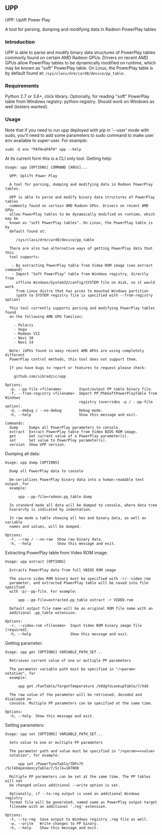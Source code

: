 ## UPP

UPP: Uplift Power Play

A tool for parsing, dumping and modifying data in Radeon PowerPlay tables

### Introduction

UPP is able to parse and modify binary data structures of PowerPlay tables
commonly found on certain AMD Radeon GPUs. Drivers on recent AMD GPUs
allow PowerPlay tables to be dynamically modified on runtime, which may be
known as "soft" PowerPlay table. On Linux, the PowerPlay table is by default
found at: `/sys/class/drm/card0/device/pp_table`.

### Requirements

Python 2.7 or 3.6+, click library. Optionally, for reading "soft" PowerPlay
table from Windows registry: python-registry. Should work on Windows as well
(testers wanted).

### Usage

Note that if you need to run upp deployed with pip in '--user' mode with sudo,
you'll need to add some parameters to sudo command to make user env available
to super-user. For example:

    sudo -E env "PATH=$PATH" upp --help

At its current form this is a CLI only tool. Getting help:

    Usage: upp [OPTIONS] COMMAND [ARGS]...

      UPP: Uplift Power Play

      A tool for parsing, dumping and modifying data in Radeon PowerPlay tables.

      UPP is able to parse and modify binary data structures of PowerPlay tables
      commonly found on certain AMD Radeon GPUs. Drivers on recent AMD GPUs
      allow PowerPlay tables to be dynamically modified on runtime, which may be
      known as "soft PowerPlay tables". On Linux, the PowerPlay table is by
      default found at:

         /sys/class/drm/card0/device/pp_table

      There are also two alternative ways of getting PowerPlay data that this
      tool supports:

       - By extracting PowerPlay table from Video ROM image (see extract command)
       - Import "Soft PowerPlay" table from Windows registry, directly from
         offline Windows/System32/config/SYSTEM file on disk, so it would work
         from Linux distro that has acces to mounted Windows partition
         (path to SYSTEM registry file is specified with --from-registry option)

      This tool currently supports parsing and modifying PowerPlay tables found
      on the following AMD GPU families:

        - Polaris
        - Vega
        - Radeon VII
        - Navi 10
        - Navi 14

      Note: iGPUs found in many recent AMD APUs are using completely different
      PowerPlay control methods, this tool does not support them.

      If you have bugs to report or features to request please check:

        github.com/sibradzic/upp

    Options:
      -p, --pp-file <filename>        Input/output PP table binary file.
      -f, --from-registry <filename>  Import PP_PhmSoftPowerPlayTable from Windows
                                      registry (overrides -p / --pp-file option).
      -d, --debug / --no-debug        Debug mode.
      -h, --help                      Show this message and exit.

    Commands:
      dump     Dumps all PowerPlay parameters to console.
      extract  Extract PowerPlay table from Video BIOS ROM image.
      get      Get current value of a PowerPlay parameter(s).
      set      Set value to PowerPlay parameter(s).
      version  Show UPP version.

Dumping all data:

    Usage: upp dump [OPTIONS]

      Dump all PowerPlay data to console

      De-serializes PowerPlay binary data into a human-readable text output. For
      example:

          upp --pp-file=radeon.pp_table dump

      In standard mode all data will be dumped to console, where data tree
      hierarchy is indicated by indentation.

      In raw mode a table showing all hex and binary data, as well as variable
      names and values, will be dumped.

    Options:
      -r, --raw / --no-raw  Show raw binary data.
      -h, --help            Show this message and exit.

Extracting PowerPlay table from Video ROM image:

    Usage: upp extract [OPTIONS]

      Extracts PowerPlay data from full VBIOS ROM image

      The source video ROM binary must be specified with -r/--video-rom
      parameter, and extracted PowerPlay table will be saved into file specified
      with -p/--pp-file. For example:

          upp --pp-file=extracted.pp_table extract -r VIDEO.rom

      Default output file name will be an original ROM file name with an
      additional .pp_table extension.

    Options:
      -r, --video-rom <filename>  Input Video ROM binary image file  [required].
      -h, --help                  Show this message and exit.

Getting parameter:

    Usage: upp get [OPTIONS] VARIABLE_PATH_SET...

      Retrieves current value of one or multiple PP parameters

      The parameter variable path must be specified in "/<param> notation", for
      example:

          upp get /FanTable/TargetTemperature /VddgfxLookupTable/7/Vdd

      The raw value of the parameter will be retrieved, decoded and displayed on
      console. Multiple PP parameters can be specified at the same time.

    Options:
      -h, --help  Show this message and exit.

Setting parameters:

    Usage: upp set [OPTIONS] VARIABLE_PATH_SET...

      Sets value to one or multiple PP parameters

      The parameter path and value must be specified in "/<param>=<value>
      notation", for example:

          upp set /PowerTuneTable/TDP=75 /SclkDependencyTable/7/Sclk=107000

      Multiple PP parameters can be set at the same time. The PP tables will not
      be changed unless additional --write option is set.

      Optionally, if --to-reg output is used an additional Windows registry
      format file will be generated, named same as PowerPlay output target
      filename with an additional '.reg' extension.

    Options:
      -t, --to-reg  Save output to Windows registry .reg file as well.
      -w, --write   Write changes to PP binary.
      -h, --help    Show this message and exit.

